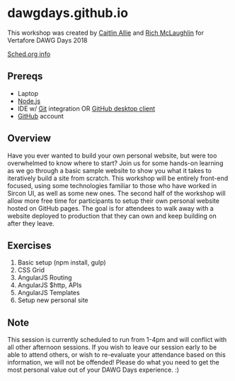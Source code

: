 # dawgdays.github.io

This workshop was created by [Caitlin Allie](https://github.com/caitlinallie) and [Rich McLaughlin](https://github.com/RichMcL) for Vertafore DAWG Days 2018

[Sched.org info](https://dawgdays2018.sched.com/event/F8SL/building-and-publishing-your-personal-website)

## Prereqs
* Laptop
* [Node.js](https://nodejs.org/en/)
* IDE w/ [Git](https://git-scm.com/) integration OR [GitHub desktop client](https://desktop.github.com/)
* [GitHub](https://github.com/) account

## Overview
Have you ever wanted to build your own personal website, but were too overwhelmed to know where to start? Join us for some hands-on learning as we go through a basic sample website to show you what it takes to iteratively build a site from scratch. This workshop will be entirely front-end focused, using some technologies familiar to those who have worked in Sircon UI, as well as some new ones. The second half of the workshop will allow more free time for participants to setup their own personal website hosted on GitHub pages. The goal is for attendees to walk away with a website deployed to production that they can own and keep building on after they leave.

## Exercises
1. Basic setup (npm install, gulp)
2. CSS Grid
3. AngularJS Routing
4. AngularJS $http, APIs
5. AngularJS Templates
6. Setup new personal site

## Note
This session is currently scheduled to run from 1-4pm and will conflict with all other afternoon sessions. If you wish to leave our session early to be able to attend others, or wish to re-evaluate your attendance based on this information, we will not be offended! Please do what you need to get the most personal value out of your DAWG Days experience. :)